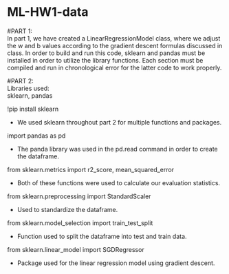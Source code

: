 # ML-HW1-data

#PART 1:<br>
In part 1, we have created a LinearRegressionModel class, where we adjust the w and b values according to the gradient descent formulas discussed in class. In order to build and run this code, sklearn and pandas must be installed in order to utilize the library functions. Each section must be compiled and run  in chronological error for the latter code to work properly. 

#PART 2:<br>
Libraries used:<br>
sklearn, pandas


!pip install sklearn<br>
- We used sklearn throughout part 2 for multiple functions and packages.

import pandas as pd<br>
- The panda library was used in the pd.read command in order to create the dataframe.

from sklearn.metrics import r2_score, mean_squared_error<br>
- Both of these functions were used to calculate our evaluation statistics. 

from sklearn.preprocessing import StandardScaler<br>
- Used to standardize the dataframe.

from sklearn.model_selection import train_test_split<br>
- Function used to split the dataframe into test and train data.
    
from sklearn.linear_model import SGDRegressor<br>
- Package used for the linear regression model using gradient descent.

